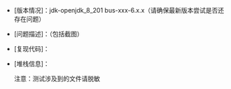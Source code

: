 
- [版本情况]：jdk-openjdk_8_201 bus-xxx-6.x.x（请确保最新版本尝试是否还存在问题）

- [问题描述]：（包括截图）
- [复现代码]：
- [堆栈信息]：

  注意：测试涉及到的文件请脱敏